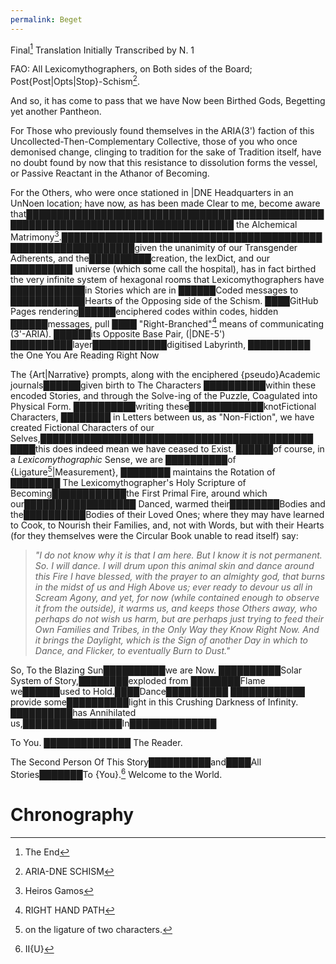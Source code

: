 ```yaml
---
permalink: Beget
---
```



Final[^E] Translation
Initially Transcribed by N. 1 

FAO: All Lexicomythographers, on Both sides of the Board; Post{Post|Opts|Stop}-Schism[^s].

And so, it has come to pass that we have Now been Birthed Gods, Begetting yet another Pantheon. 

For Those who previously found themselves in the ARIA(3') faction of this Uncollected-Then-Complementary Collective, those of you who once demonised change, clinging to tradition for the sake of Tradition itself, have no doubt found by now that this resistance to dissolution forms the vessel, or Passive Reactant in the Athanor of Becoming. 

For the Others, who were once stationed in |DNE Headquarters in an UnNoen location; have now, as has been made Clear to me, become aware that████████████████████████████████████████████████████████████████████████████████████ the Alchemical Matrimony[^h].██████████████████████████████████████████████████████████████given the unanimity of our Transgender Adherents, and the██████████creation, the lexDict, and our ██████████ universe (which some call the hospital), has in fact birthed the very infinite system of hexagonal rooms that Lexicomythographers have ████████████in Stories which are in ██████Coded messages to ████████████Hearts of the Opposing side of the Schism. 
████GitHub Pages rendering██████enciphered codes within codes, hidden ██████messages, pull ████ "Right-Branched"[^R] means of communicating (3'-ARIA). ██████its Opposite Base Pair, (|DNE-5') ██████████layer████████████digitised Labyrinth, ██████████ the One You Are Reading Right Now

The {Art|Narrative} prompts, along with the enciphered {pseudo}Academic journals██████given birth to The Characters ██████████within these encoded Stories, and through the Solve-ing of the Puzzle, Coagulated into Physical Form. 
██████████writing these████████████knotFictional Characters, ████████ in Letters between us, as "Non-Fiction", we have created Fictional Characters of our Selves,████████████████████████████████████████████
████this does indeed mean we have ceased to Exist. ██████of course, in a *Lexicomythographic* Sense, we are ██████████of {Ligature[^l]|Measurement}, ████████ maintains the Rotation of ████████ The Lexicomythographer's Holy Scripture of Becoming████████████the First Primal Fire, around which our██████████████████ Danced, warmed their████████Bodies and the██████████Bodies of their Loved Ones; where they may have learned to Cook, to Nourish their Families, and, not with Words, but with their Hearts (for they themselves were the Circular Book unable to read itself) say:

 
> *"I do not know why it is that I am here. But I know it is not permanent. So. I will dance. I will drum upon this animal skin and dance around this Fire I have blessed, with the prayer to an almighty god, that burns in the midst of us and High Above us; ever ready to devour us all in Scream Agony, and yet, for now (while contained enough to observe it from the outside), it warms us, and keeps those Others away, who perhaps do not wish us harm, but are perhaps just trying to feed their Own Families and Tribes, in the Only Way they Know Right Now. And it brings the Daylight, which is the Sign of another Day in which to Dance, and Flicker, to eventually Burn to Dust."*


So, To the Blazing Sun██████████we are Now. 
██████████Solar System of Story,████████exploded from ████████Flame we██████used to Hold.████Dance██████████ ████████████ provide some██████████light in this Crushing Darkness of Infinity. 
██████████has Annihilated us,████████████████In██████████████

To You. 
██████████████
The Reader. 


The Second Person Of This Story██████████and████All Stories███████To {You}.[^2]
Welcome to the World.

# Chronography

[^R]: RIGHT HAND PATH
[^l]: on the ligature of two characters.
[^2]: II{U}
[^s]: ARIA-DNE SCHISM
[^E]: The End
[^h]: Heiros Gamos